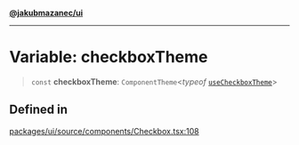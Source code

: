 [**@jakubmazanec/ui**](../README.md)

---

# Variable: checkboxTheme

> `const` **checkboxTheme**: `ComponentTheme`\<_typeof_
> [`useCheckboxTheme`](../functions/useCheckboxTheme.md)\>

## Defined in

[packages/ui/source/components/Checkbox.tsx:108](https://github.com/jakubmazanec/tools/blob/0633c96618f3c6692ade528aee0f27ac091468a5/packages/ui/source/components/Checkbox.tsx#L108)
